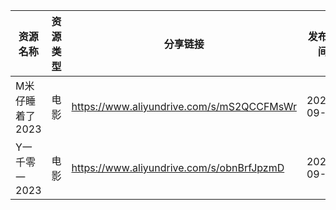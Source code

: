 | 资源名称       | 资源类型 | 分享链接                                      | 发布时间       |
| ---------- | ---- | ----------------------------------------- | ---------- |
| M米仔睡着了2023 | 电影   | https://www.aliyundrive.com/s/mS2QCCFMsWr | 2023-09-30 |
| Y一千零一2023  | 电影   | https://www.aliyundrive.com/s/obnBrfJpzmD | 2023-09-30 |
